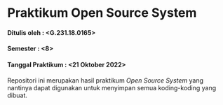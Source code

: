 # Praktikum Open Source System
#### Ditulis oleh : <G.231.18.0165> <Ayu Retno Aryanti>
#### Semester : <8>
#### Tanggal Praktikum : <21 Oktober 2022>
Repositori ini merupakan hasil praktikum *Open Source System* yang
nantinya dapat digunakan untuk menyimpan semua koding-koding yang
dibuat.
